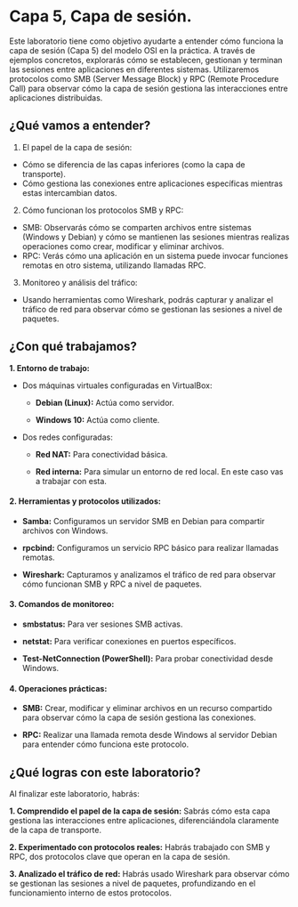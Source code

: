 # Capa 5, Capa de sesión.
Este laboratorio tiene como objetivo ayudarte a entender cómo funciona la capa de sesión (Capa 5) del modelo OSI en la práctica. A través de ejemplos concretos, explorarás cómo se establecen, gestionan y terminan las sesiones entre aplicaciones en diferentes sistemas. Utilizaremos protocolos como SMB (Server Message Block) y RPC (Remote Procedure Call) para observar cómo la capa de sesión gestiona las interacciones entre aplicaciones distribuidas.

## ¿Qué vamos a entender?
1. El papel de la capa de sesión:
  - Cómo se diferencia de las capas inferiores (como la capa de transporte).
  - Cómo gestiona las conexiones entre aplicaciones específicas mientras estas intercambian datos.
2. Cómo funcionan los protocolos SMB y RPC:
  - SMB: Observarás cómo se comparten archivos entre sistemas (Windows y Debian) y cómo se mantienen las sesiones mientras realizas operaciones como crear, modificar y eliminar archivos.
  - RPC: Verás cómo una aplicación en un sistema puede invocar funciones remotas en otro sistema, utilizando llamadas RPC.
3. Monitoreo y análisis del tráfico:
  - Usando herramientas como Wireshark, podrás capturar y analizar el tráfico de red para observar cómo se gestionan las sesiones a nivel de paquetes.

## ¿Con qué trabajamos?
**1. Entorno de trabajo:**
  - Dos máquinas virtuales configuradas en VirtualBox:
    
    - **Debian (Linux):** Actúa como servidor.
      
    - **Windows 10:** Actúa como cliente.
  - Dos redes configuradas:
    
    - **Red NAT:** Para conectividad básica.
      
    - **Red interna:** Para simular un entorno de red local. En este caso vas a trabajar con esta.
  
#### 2. Herramientas y protocolos utilizados:

  - **Samba:** Configuramos un servidor SMB en Debian para compartir archivos con Windows.
  
  - **rpcbind:** Configuramos un servicio RPC básico para realizar llamadas remotas.
  
  - **Wireshark:** Capturamos y analizamos el tráfico de red para observar cómo funcionan SMB y RPC a nivel de paquetes.

#### 3. Comandos de monitoreo:

  - **smbstatus:** Para ver sesiones SMB activas.
  
  - **netstat:** Para verificar conexiones en puertos específicos.
    
  - **Test-NetConnection (PowerShell):** Para probar conectividad desde Windows.

#### 4. Operaciones prácticas:

  - **SMB:** Crear, modificar y eliminar archivos en un recurso compartido para observar cómo la capa de sesión gestiona las conexiones.
    
  - **RPC:** Realizar una llamada remota desde Windows al servidor Debian para entender cómo funciona este protocolo.
    
## ¿Qué logras con este laboratorio?
Al finalizar este laboratorio, habrás:

**1. Comprendido el papel de la capa de sesión:** Sabrás cómo esta capa gestiona las interacciones entre aplicaciones, diferenciándola claramente de la capa de transporte.

**2. Experimentado con protocolos reales:** Habrás trabajado con SMB y RPC, dos protocolos clave que operan en la capa de sesión.

**3. Analizado el tráfico de red:** Habrás usado Wireshark para observar cómo se gestionan las sesiones a nivel de paquetes, profundizando en el funcionamiento interno de estos protocolos.
